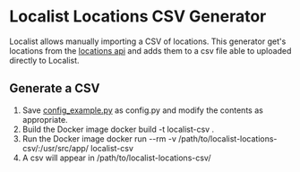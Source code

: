 # Localist Locations CSV Generator

Localist allows manually importing a CSV of locations. This generator get's locations from the [locations api](https://github.com/osu-mist/locations-api) and adds them to a csv file able to uploaded directly to Localist.

## Generate a CSV

1. Save [config_example.py](config_example.py) as config.py and modify the contents as appropriate.
2. Build the Docker image
    docker build -t localist-csv .
3. Run the Docker image
    docker run --rm -v /path/to/localist-locations-csv/:/usr/src/app/ localist-csv
4. A csv will appear in /path/to/localist-locations-csv/
